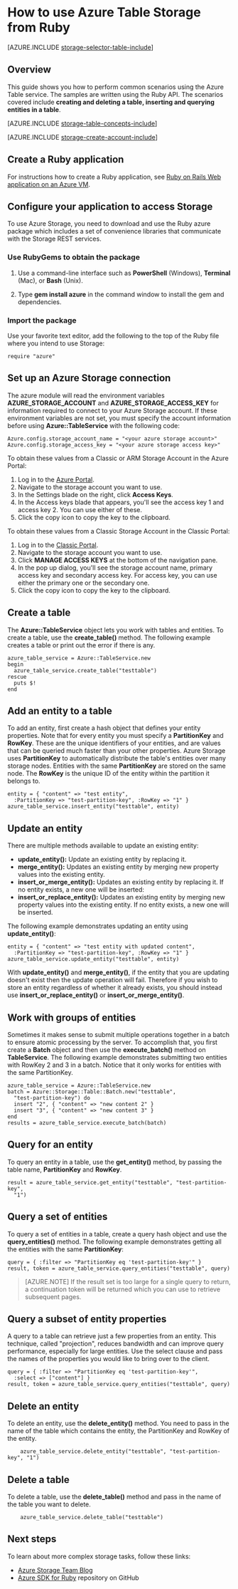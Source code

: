 <properties
	pageTitle="How to use Azure Table Storage from Ruby | Microsoft Azure"
	description="Learn how to use Azure Table Storage in Azure. Code samples are written using the Ruby API."
	services="storage"
	documentationCenter="ruby"
	authors="rmcmurray"
	manager="wpickett"
	editor=""/>

<tags
	ms.service="storage"
	ms.workload="storage"
	ms.tgt_pltfrm="na"
	ms.devlang="ruby"
	ms.topic="article"
	ms.date="02/17/2016"
	ms.author="robmcm"/>


# How to use Azure Table Storage from Ruby

[AZURE.INCLUDE [storage-selector-table-include](../../includes/storage-selector-table-include.md)]

## Overview

This guide shows you how to perform common scenarios using the Azure Table service. The samples are written using the Ruby API. The scenarios covered include **creating and deleting a table, inserting and querying entities in a table**.

[AZURE.INCLUDE [storage-table-concepts-include](../../includes/storage-table-concepts-include.md)]

[AZURE.INCLUDE [storage-create-account-include](../../includes/storage-create-account-include.md)]

## Create a Ruby application

For instructions how to create a Ruby application, see [Ruby on Rails Web application on an Azure VM](../virtual-machines/virtual-machines-ruby-rails-linux-classic-web-app.md).

## Configure your application to access Storage

To use Azure Storage, you need to download and use the Ruby azure package which includes a set of convenience libraries that communicate with the Storage REST services.

### Use RubyGems to obtain the package

1. Use a command-line interface such as **PowerShell** (Windows), **Terminal** (Mac), or **Bash** (Unix).

2. Type **gem install azure** in the command window to install the gem and dependencies.

### Import the package

Use your favorite text editor, add the following to the top of the Ruby file where you intend to use Storage:

	require "azure"

## Set up an Azure Storage connection

The azure module will read the environment variables **AZURE\_STORAGE\_ACCOUNT** and **AZURE\_STORAGE\_ACCESS\_KEY** for information required to connect to your Azure Storage account. If these environment variables are not set, you must specify the account information before using **Azure::TableService** with the following code:

	Azure.config.storage_account_name = "<your azure storage account>"
	Azure.config.storage_access_key = "<your azure storage access key>"

To obtain these values from a Classic or ARM Storage Account in the Azure Portal:

1. Log in to the [Azure Portal](https://portal.azure.com).
2. Navigate to the storage account you want to use.
3. In the Settings blade on the right, click **Access Keys**.
4. In the Access keys blade that appears, you'll see the access key 1 and access key 2. You can use either of these. 
5. Click the copy icon to copy the key to the clipboard. 

To obtain these values from a Classic Storage Account in the Classic Portal:

1. Log in to the [Classic Portal](https://manage.windowsazure.com).
2. Navigate to the storage account you want to use.
3. Click **MANAGE ACCESS KEYS** at the bottom of the navigation pane.
4. In the pop up dialog, you'll see the storage account name, primary access key and secondary access key. For access key, you can use either the primary one or the secondary one. 
5. Click the copy icon to copy the key to the clipboard.

## Create a table

The **Azure::TableService** object lets you work with tables and entities. To create a table, use the **create\_table()** method. The following example creates a table or print out the error if there is any.

	azure_table_service = Azure::TableService.new
	begin
	  azure_table_service.create_table("testtable")
	rescue
	  puts $!
	end

## Add an entity to a table

To add an entity, first create a hash object that defines your entity properties. Note that for every entity you must specify a **PartitionKey** and **RowKey**. These are the unique identifiers of your entities, and are values that can be queried much faster than your other properties. Azure Storage uses **PartitionKey** to automatically distribute the table's entities over many storage nodes. Entities with the same **PartitionKey** are stored on the same node. The **RowKey** is the unique ID of the entity within the partition it belongs to.

	entity = { "content" => "test entity",
	  :PartitionKey => "test-partition-key", :RowKey => "1" }
	azure_table_service.insert_entity("testtable", entity)

## Update an entity

There are multiple methods available to update an existing entity:

* **update\_entity():** Update an existing entity by replacing it.
* **merge\_entity():** Updates an existing entity by merging new property values into the existing entity.
* **insert\_or\_merge\_entity():** Updates an existing entity by replacing it. If no entity exists, a new one will be inserted:
* **insert\_or\_replace\_entity():** Updates an existing entity by merging new property values into the existing entity. If no entity exists, a new one will be inserted.

The following example demonstrates updating an entity using **update\_entity()**:

	entity = { "content" => "test entity with updated content",
	  :PartitionKey => "test-partition-key", :RowKey => "1" }
	azure_table_service.update_entity("testtable", entity)

With **update\_entity()** and **merge\_entity()**, if the entity that you are updating doesn't exist then the update operation will fail. Therefore if you wish to store an entity regardless of whether it already exists, you should instead use **insert\_or\_replace\_entity()** or **insert\_or\_merge\_entity()**.

## Work with groups of entities

Sometimes it makes sense to submit multiple operations together in a batch to ensure atomic processing by the server. To accomplish that, you first create a **Batch** object and then use the **execute\_batch()** method on **TableService**. The following example demonstrates submitting two entities with RowKey 2 and 3 in a batch. Notice that it only works for entities with the same PartitionKey.

	azure_table_service = Azure::TableService.new
	batch = Azure::Storage::Table::Batch.new("testtable",
	  "test-partition-key") do
	  insert "2", { "content" => "new content 2" }
	  insert "3", { "content" => "new content 3" }
	end
	results = azure_table_service.execute_batch(batch)

## Query for an entity

To query an entity in a table, use the **get\_entity()** method, by passing the table name, **PartitionKey** and **RowKey**.

	result = azure_table_service.get_entity("testtable", "test-partition-key",
	  "1")

## Query a set of entities

To query a set of entities in a table, create a query hash object and use the **query\_entities()** method. The following example demonstrates getting all the entities with the same **PartitionKey**:

	query = { :filter => "PartitionKey eq 'test-partition-key'" }
	result, token = azure_table_service.query_entities("testtable", query)

> [AZURE.NOTE] If the result set is too large for a single query to return, a continuation token will be returned which you can use to retrieve subsequent pages.

## Query a subset of entity properties

A query to a table can retrieve just a few properties from an entity. This technique, called "projection", reduces bandwidth and can improve query performance, especially for large entities. Use the select clause and pass the names of the properties you would like to bring over to the client.

	query = { :filter => "PartitionKey eq 'test-partition-key'",
	  :select => ["content"] }
	result, token = azure_table_service.query_entities("testtable", query)

## Delete an entity

To delete an entity, use the **delete\_entity()** method. You need to pass in the name of the table which contains the entity, the PartitionKey and RowKey of the entity.

		azure_table_service.delete_entity("testtable", "test-partition-key", "1")

## Delete a table

To delete a table, use the **delete\_table()** method and pass in the name of the table you want to delete.

		azure_table_service.delete_table("testtable")

## Next steps

To learn about more complex storage tasks, follow these links:

- [Azure Storage Team Blog](http://blogs.msdn.com/b/windowsazurestorage/)
- [Azure SDK for Ruby](http://github.com/WindowsAzure/azure-sdk-for-ruby) repository on GitHub
